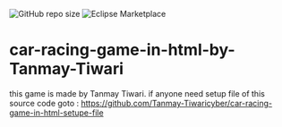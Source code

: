 ![GitHub repo size](https://img.shields.io/github/repo-size/Tanmay-Tiwaricyber/car-racing-game-in-html)
![Eclipse Marketplace](https://img.shields.io/eclipse-marketplace/dt/notepad4e?logo=github)
# car-racing-game-in-html-by-Tanmay-Tiwari
this game is made by Tanmay Tiwari. 
if anyone need setup file of this source code goto : https://github.com/Tanmay-Tiwaricyber/car-racing-game-in-html-setupe-file


